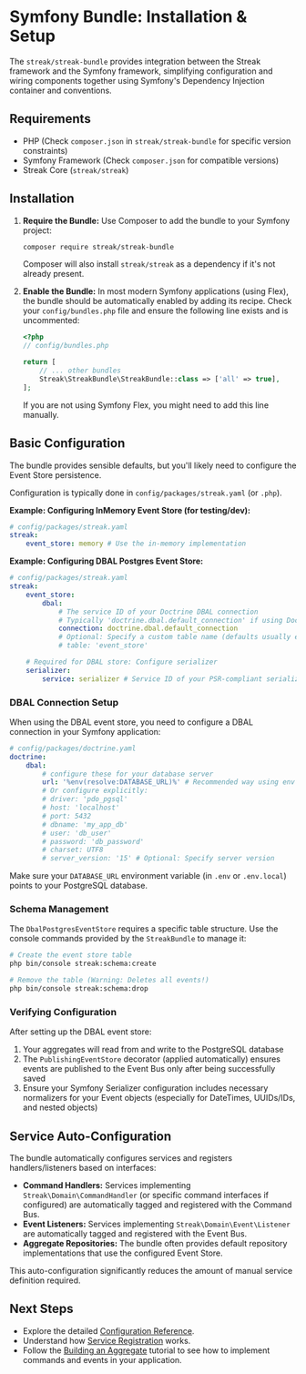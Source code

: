 # Symfony Bundle: Installation & Setup

The `streak/streak-bundle` provides integration between the Streak framework and the Symfony framework, simplifying configuration and wiring components together using Symfony's Dependency Injection container and conventions.

## Requirements

*   PHP (Check `composer.json` in `streak/streak-bundle` for specific version constraints)
*   Symfony Framework (Check `composer.json` for compatible versions)
*   Streak Core (`streak/streak`)

## Installation

1.  **Require the Bundle:**
    Use Composer to add the bundle to your Symfony project:

    ```bash
    composer require streak/streak-bundle
    ```

    Composer will also install `streak/streak` as a dependency if it's not already present.

2.  **Enable the Bundle:**
    In most modern Symfony applications (using Flex), the bundle should be automatically enabled by adding its recipe. Check your `config/bundles.php` file and ensure the following line exists and is uncommented:

    ```php
    <?php
    // config/bundles.php

    return [
        // ... other bundles
        Streak\StreakBundle\StreakBundle::class => ['all' => true],
    ];
    ```

    If you are not using Symfony Flex, you might need to add this line manually.

## Basic Configuration

The bundle provides sensible defaults, but you'll likely need to configure the Event Store persistence.

Configuration is typically done in `config/packages/streak.yaml` (or `.php`).

**Example: Configuring InMemory Event Store (for testing/dev):**

```yaml
# config/packages/streak.yaml
streak:
    event_store: memory # Use the in-memory implementation
```

**Example: Configuring DBAL Postgres Event Store:**

```yaml
# config/packages/streak.yaml
streak:
    event_store:
        dbal:
            # The service ID of your Doctrine DBAL connection
            # Typically 'doctrine.dbal.default_connection' if using DoctrineBundle
            connection: doctrine.dbal.default_connection
            # Optional: Specify a custom table name (defaults usually exist)
            # table: 'event_store'

    # Required for DBAL store: Configure serializer
    serializer:
        service: serializer # Service ID of your PSR-compliant serializer
```

### DBAL Connection Setup

When using the DBAL event store, you need to configure a DBAL connection in your Symfony application:

```yaml
# config/packages/doctrine.yaml
doctrine:
    dbal:
        # configure these for your database server
        url: '%env(resolve:DATABASE_URL)%' # Recommended way using env var
        # Or configure explicitly:
        # driver: 'pdo_pgsql'
        # host: 'localhost'
        # port: 5432
        # dbname: 'my_app_db'
        # user: 'db_user'
        # password: 'db_password'
        # charset: UTF8
        # server_version: '15' # Optional: Specify server version
```

Make sure your `DATABASE_URL` environment variable (in `.env` or `.env.local`) points to your PostgreSQL database.

### Schema Management

The `DbalPostgresEventStore` requires a specific table structure. Use the console commands provided by the `StreakBundle` to manage it:

```bash
# Create the event store table
php bin/console streak:schema:create

# Remove the table (Warning: Deletes all events!)
php bin/console streak:schema:drop
```

### Verifying Configuration

After setting up the DBAL event store:

1. Your aggregates will read from and write to the PostgreSQL database
2. The `PublishingEventStore` decorator (applied automatically) ensures events are published to the Event Bus only after being successfully saved
3. Ensure your Symfony Serializer configuration includes necessary normalizers for your Event objects (especially for DateTimes, UUIDs/IDs, and nested objects)

## Service Auto-Configuration

The bundle automatically configures services and registers handlers/listeners based on interfaces:

*   **Command Handlers:** Services implementing `Streak\Domain\CommandHandler` (or specific command interfaces if configured) are automatically tagged and registered with the Command Bus.
*   **Event Listeners:** Services implementing `Streak\Domain\Event\Listener` are automatically tagged and registered with the Event Bus.
*   **Aggregate Repositories:** The bundle often provides default repository implementations that use the configured Event Store.

This auto-configuration significantly reduces the amount of manual service definition required.

## Next Steps

*   Explore the detailed [Configuration Reference](./configuration.md).
*   Understand how [Service Registration](./service-registration.md) works.
*   Follow the [Building an Aggregate](../tutorials/building-an-aggregate.md) tutorial to see how to implement commands and events in your application. 
